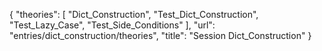 {
    "theories": [
        "Dict_Construction",
        "Test_Dict_Construction",
        "Test_Lazy_Case",
        "Test_Side_Conditions"
    ],
    "url": "entries/dict_construction/theories",
    "title": "Session Dict_Construction"
}